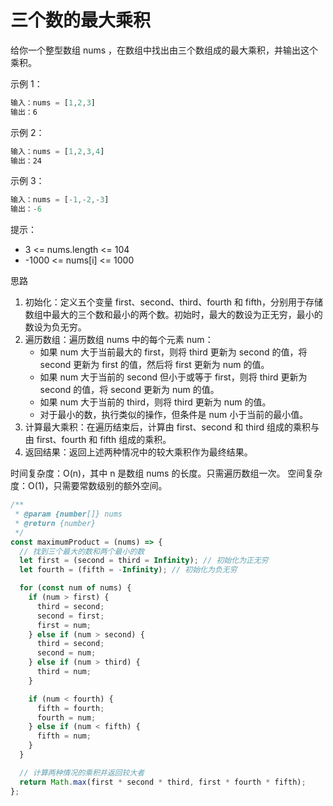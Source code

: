 # 三个数的最大乘积

给你一个整型数组 nums ，在数组中找出由三个数组成的最大乘积，并输出这个乘积。

示例 1：

```js
输入：nums = [1,2,3]
输出：6
```

示例 2：

```js
输入：nums = [1,2,3,4]
输出：24
```

示例 3：

```js
输入：nums = [-1,-2,-3]
输出：-6
```

提示：

- 3 <= nums.length <= 104
- -1000 <= nums[i] <= 1000

思路

1. 初始化：定义五个变量 first、second、third、fourth 和 fifth，分别用于存储数组中最大的三个数和最小的两个数。初始时，最大的数设为正无穷，最小的数设为负无穷。
2. 遍历数组：遍历数组 nums 中的每个元素 num：
   - 如果 num 大于当前最大的 first，则将 third 更新为 second 的值，将 second 更新为 first 的值，然后将 first 更新为 num 的值。
   - 如果 num 大于当前的 second 但小于或等于 first，则将 third 更新为 second 的值，将 second 更新为 num 的值。
   - 如果 num 大于当前的 third，则将 third 更新为 num 的值。
   - 对于最小的数，执行类似的操作，但条件是 num 小于当前的最小值。
3. 计算最大乘积：在遍历结束后，计算由 first、second 和 third 组成的乘积与由 first、fourth 和 fifth 组成的乘积。
4. 返回结果：返回上述两种情况中的较大乘积作为最终结果。

时间复杂度：O(n)，其中 n 是数组 nums 的长度。只需遍历数组一次。
空间复杂度：O(1)，只需要常数级别的额外空间。

```js
/**
 * @param {number[]} nums
 * @return {number}
 */
const maximumProduct = (nums) => {
  // 找到三个最大的数和两个最小的数
  let first = (second = third = Infinity); // 初始化为正无穷
  let fourth = (fifth = -Infinity); // 初始化为负无穷

  for (const num of nums) {
    if (num > first) {
      third = second;
      second = first;
      first = num;
    } else if (num > second) {
      third = second;
      second = num;
    } else if (num > third) {
      third = num;
    }

    if (num < fourth) {
      fifth = fourth;
      fourth = num;
    } else if (num < fifth) {
      fifth = num;
    }
  }

  // 计算两种情况的乘积并返回较大者
  return Math.max(first * second * third, first * fourth * fifth);
};
```
